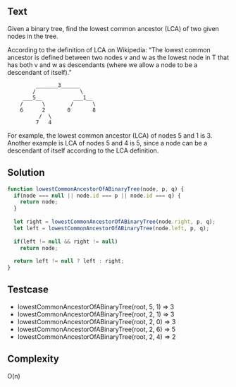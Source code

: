 ## Text
Given a binary tree, find the lowest common ancestor (LCA) of two given nodes in the tree.

According to the definition of LCA on Wikipedia: “The lowest common ancestor is defined between two nodes v and w as the lowest node in T that has both v and w as descendants (where we allow a node to be a descendant of itself).”

```
         _______3______
        /              \
     ___5__          ___1__
    /      \        /      \
    6      2       0       8
          /  \
         7   4
```

For example, the lowest common ancestor (LCA) of nodes 5 and 1 is 3. Another example is LCA of nodes 5 and 4 is 5, since a node can be a descendant of itself according to the LCA definition.

## Solution
```javascript
function lowestCommonAncestorOfABinaryTree(node, p, q) {
  if(node === null || node.id === p || node.id === q) {
    return node;
  }
  
  let right = lowestCommonAncestorOfABinaryTree(node.right, p, q);
  let left = lowestCommonAncestorOfABinaryTree(node.left, p, q);
  
  if(left != null && right != null) 
    return node;
    
  return left != null ? left : right;
}
```

## Testcase
- lowestCommonAncestorOfABinaryTree(root, 5, 1) => 3
- lowestCommonAncestorOfABinaryTree(root, 2, 1) => 3
- lowestCommonAncestorOfABinaryTree(root, 2, 0) => 3
- lowestCommonAncestorOfABinaryTree(root, 2, 6) => 5
- lowestCommonAncestorOfABinaryTree(root, 2, 4) => 2

## Complexity
O(n)
